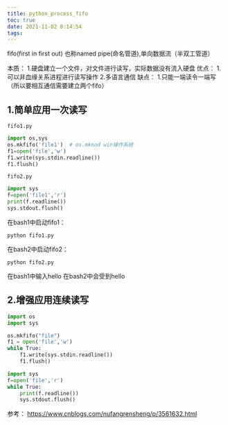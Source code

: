 ```yaml
---
title: python_process_fifo
toc: true
date: 2021-11-02 8:14:54
tags:
---
```


fifo(first in first out) 也称named pipe(命名管道),单向数据流（半双工管道）


本质：
1.硬盘建立一个文件，对文件进行读写，实际数据没有流入硬盘
优点：
1.可以非血缘关系进程进行读写操作
2.多语言通信
缺点：
1.只能一端读令一端写（所以要相互通信需要建立两个fifo）


## 1.简单应用一次读写

`fifo1.py`
```python
import os,sys
os.mkfifo('file1')  # os.mknod win操作系统
f1=open('file','w')
f1.write(sys.stdin.readline())
f1.flush()
```

`fifo2.py`
```python
import sys
f=open('file1','r')
print(f.readline())
sys.stdout.flush()
```

在bash1中启动fifo1：
```shell
python fifo1.py
```

在bash2中启动fifo2：
```shell
python fifo2.py
```

在bash1中输入hello
在bash2中会受到hello


## 2.增强应用连续读写
```python
import os 
import sys

os.mkfifo("file")
f1 = open('file','w')
while True:
    f1.write(sys.stdin.readline())
    f1.flush()
```


```python
import sys
f=open('file','r')
while True:
    print(f.readline())
    sys.stdout.flush()
```


参考：
https://www.cnblogs.com/nufangrensheng/p/3561632.html
